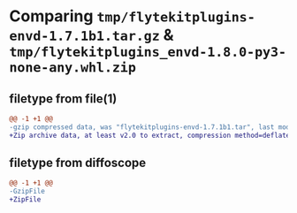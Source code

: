 # Comparing `tmp/flytekitplugins-envd-1.7.1b1.tar.gz` & `tmp/flytekitplugins_envd-1.8.0-py3-none-any.whl.zip`

## filetype from file(1)

```diff
@@ -1 +1 @@
-gzip compressed data, was "flytekitplugins-envd-1.7.1b1.tar", last modified: Tue Jun 27 22:00:54 2023, max compression
+Zip archive data, at least v2.0 to extract, compression method=deflate
```

## filetype from diffoscope

```diff
@@ -1 +1 @@
-GzipFile
+ZipFile
```

